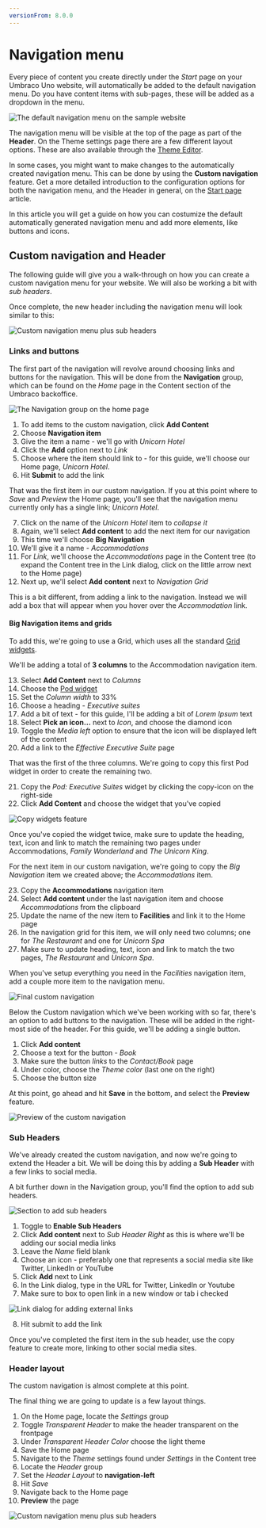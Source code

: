 ```yaml
---
versionFrom: 8.0.0
---
```


# Navigation menu

Every piece of content you create directly under the *Start* page on your Umbraco Uno website, will automatically be added to the default navigation menu. Do you have content items with sub-pages, these will be added as a dropdown in the menu.

![The default navigation menu on the sample website](images/default-navmenu-samplesite.png)

The navigation menu will be visible at the top of the page as part of the **Header**. On the Theme settings page there are a few different layout options. These are also available through the [Theme Editor](../../Getting-Started/Themes).

In some cases, you might want to make changes to the automatically created navigation menu. This can be done by using the **Custom navigation** feature. Get a more detailed introduction to the configuration options for both the navigation menu, and the Header in general, on the [Start page](../../Uno-pedia/Content-Types/Site-Start/#navigation) article.

In this article you will get a guide on how you can costumize the default automatically generated navigation menu and add more elements, like buttons and icons.

## Custom navigation and Header

The following guide will give you a walk-through on how you can create a custom navigation menu for your website. We will also be working a bit with *sub headers*.

Once complete, the new header including the navigation menu will look similar to this:

![Custom navigation menu plus sub headers](images/custom-navigation.png)

### Links and buttons

The first part of the navigation will revolve around choosing links and buttons for the navigation. This will be done from the **Navigation** group, which can be found on the *Home* page in the Content section of the Umbraco backoffice.

![The Navigation group on the home page](images/navigation-group.png)

1. To add items to the custom navigation, click **Add Content**
2. Choose **Navigation item**
3. Give the item a name - we'll go with *Unicorn Hotel*
4. Click the **Add** option next to *Link*
5. Choose where the item should link to - for this guide, we'll choose our Home page, *Unicorn Hotel*.
6. Hit **Submit** to add the link

That was the first item in our custom navigation. If you at this point where to *Save* and *Preview* the Home page, you'll see that the navigation menu currently only has a single link; *Unicorn Hotel*.

7. Click on the name of the *Unicorn Hotel* item to *collapse it*
8. Again, we'll select **Add content** to add the next item for our navigation
9. This time we'll choose **Big Navigation**
10. We'll give it a name - *Accommodations*
11. For *Link*, we'll choose the *Accommodations* page in the Content tree (to expand the Content tree in the Link dialog, click on the little arrow next to the Home page)
12. Next up, we'll select **Add content** next to *Navigation Grid*

This is a bit different, from adding a link to the navigation. Instead we will add a box that will appear when you hover over the *Accommodation* link.

#### Big Navigation items and grids

To add this, we're going to use a Grid, which uses all the standard [Grid widgets](../../Uno-pedia/Widgets/Grid).

We'll be adding a total of **3 columns** to the Accommodation navigation item.

13. Select **Add Content** next to *Columns*
14. Choose the [Pod widget](../../Uno-pedia/Widgets/Grid/Pod)
15. Set the *Column width* to 33%
16. Choose a heading - *Executive suites*
17. Add a bit of text - for this guide, I'll be adding a bit of *Lorem Ipsum* text
18. Select **Pick an icon...** next to *Icon*, and choose the diamond icon
19. Toggle the *Media left* option to ensure that the icon will be displayed left of the content
20. Add a link to the *Effective Executive Suite* page

That was the first of the three columns. We're going to copy this first Pod widget in order to create the remaining two.

21. Copy the *Pod: Executive Suites* widget by clicking the copy-icon on the right-side
22. Click **Add Content** and choose the widget that you've copied

![Copy widgets feature](images/copy-widgets.png)

Once you've copied the widget twice, make sure to update the heading, text, icon and link to match the remaining two pages under Accommodations, *Family Wonderland* and *The Unicorn King*.

For the next item in our custom navigation, we're going to copy the *Big Navigation* item we created above; the *Accommodations* item.

23. Copy the **Accommodations** navigation item
24. Select **Add content** under the last navigation item and choose *Accommodations* from the clipboard
25. Update the name of the new item to **Facilities** and link it to the Home page
26. In the navigation grid for this item, we will only need two columns; one for *The Restaurant* and one for *Unicorn Spa*
27. Make sure to update heading, text, icon and link to match the two pages, *The Restaurant* and *Unicorn Spa*.

When you've setup everything you need in the *Facilities* navigation item, add a couple more item to the navigation menu.

![Final custom navigation](images/final-custom-nav.png)

Below the Custom navigation which we've been working with so far, there's an option to add buttons to the navigation. These will be added in the right-most side of the header. For this guide, we'll be adding a single button.

1. Click **Add content**
2. Choose a text for the button - *Book*
3. Make sure the button *links* to the *Contact/Book* page
4. Under color, choose the *Theme color* (last one on the right)
5. Choose the button size

At this point, go ahead and hit **Save** in the bottom, and select the **Preview** feature.

![Preview of the custom navigation](images/customNav-Preview.png)

### Sub Headers

We've already created the custom navigation, and now we're going to extend the Header a bit. We will be doing this by adding a **Sub Header** with a few links to social media.

A bit further down in the Navigation group, you'll find the option to add sub headers.

![Section to add sub headers](images/add-subheaders.png)

1. Toggle to **Enable Sub Headers**
2. Click **Add content** next to *Sub Header Right* as this is where we'll be adding our social media links
3. Leave the *Name* field blank
4. Choose an icon - preferably one that represents a social media site like Twitter, LinkedIn or YouTube
5. Click **Add** next to Link
6. In the Link dialog, type in the URL for Twitter, LinkedIn or Youtube
7. Make sure to box to open link in a new window or tab i checked

![Link dialog for adding external links](images/link-dialog.png)

8. Hit submit to add the link

Once you've completed the first item in the sub header, use the copy feature to create more, linking to other social media sites.

### Header layout

The custom navigation is almost complete at this point. 

The final thing we are going to update is a few layout things.

1. On the Home page, locate the *Settings* group
2. Toggle *Transparent Header* to make the header transparent on the frontpage
3. Under *Transparent Header Color* choose the light theme
4. Save the Home page
5. Navigate to the *Theme* settings found under *Settings* in the Content tree
6. Locate the *Header* group
7. Set the *Header Layout* to **navigation-left**
8. Hit *Save*
9. Navigate back to the Home page
10. **Preview** the page

![Custom navigation menu plus sub headers](images/custom-navigation.png)
